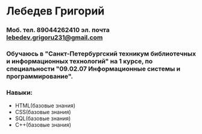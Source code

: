# Лебедев Григорий
### Моб. тел. 89044262410 эл. почта lebedev.grigoru231@gmail.com
###
### Обучаюсь в "Санкт-Петербургский техникум библиотечных и информационных технологий" на 1 курсе, по специальности "09.02.07 Информационные системы и программирование".
###
### Навыки:
- HTML(базовые знания)
- CSS(базовые знания)
- SQL(базовые знания)
- C++(базовые знания)
###
